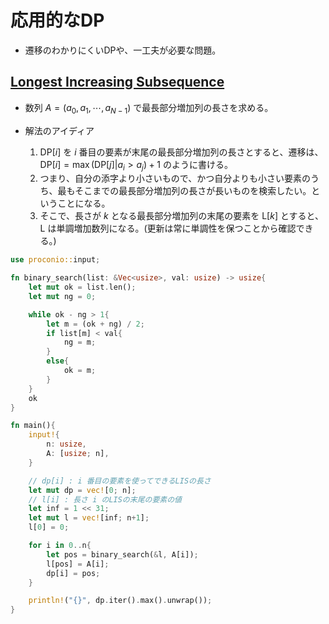 <script type="text/x-mathjax-config">MathJax.Hub.Config({tex2jax:{inlineMath:[['\$','\$'],['\\(','\\)']],processEscapes:true},CommonHTML: {matchFontHeight:false}});</script>
<script type="text/javascript" async src="https://cdnjs.cloudflare.com/ajax/libs/mathjax/2.7.1/MathJax.js?config=TeX-MML-AM_CHTML"></script>

# 応用的なDP
* 遷移のわかりにくいDPや、一工夫が必要な問題。

## [Longest Increasing Subsequence](https://onlinejudge.u-aizu.ac.jp/courses/library/7/DPL/1/DPL_1_D)
* 数列 $A = (a_0, a_1, \cdots, a_{N-1})$ で最長部分増加列の長さを求める。

* 解法のアイディア
  1. $\text{DP}[i]$ を $i$ 番目の要素が末尾の最長部分増加列の長さとすると、遷移は、 $\text{DP}[i] = \max{(\text{DP}[j] | a_i > a_j)} + 1$ のように書ける。
  2. つまり、自分の添字より小さいもので、かつ自分よりも小さい要素のうち、最もそこまでの最長部分増加列の長さが長いものを検索したい。ということになる。
  3. そこで、長さが $k$ となる最長部分増加列の末尾の要素を $\text{L}[k]$ とすると、 $\text{L}$ は単調増加数列になる。(更新は常に単調性を保つことから確認できる。)

```rust
use proconio::input;

fn binary_search(list: &Vec<usize>, val: usize) -> usize{
    let mut ok = list.len();
    let mut ng = 0;

    while ok - ng > 1{
        let m = (ok + ng) / 2;
        if list[m] < val{
            ng = m;
        }
        else{
            ok = m;
        }
    }
    ok
}

fn main(){
    input!{
        n: usize,
        A: [usize; n],
    }

    // dp[i] : i 番目の要素を使ってできるLISの長さ
    let mut dp = vec![0; n];
    // l[i] : 長さ i のLISの末尾の要素の値
    let inf = 1 << 31;
    let mut l = vec![inf; n+1];
    l[0] = 0;

    for i in 0..n{
        let pos = binary_search(&l, A[i]);
        l[pos] = A[i];
        dp[i] = pos;
    }

    println!("{}", dp.iter().max().unwrap());
}
```
